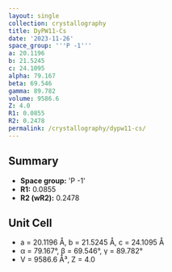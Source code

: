 ```yaml
---
layout: single
collection: crystallography
title: DyPW11-Cs
date: '2023-11-26'
space_group: '''P -1'''
a: 20.1196
b: 21.5245
c: 24.1095
alpha: 79.167
beta: 69.546
gamma: 89.782
volume: 9586.6
Z: 4.0
R1: 0.0855
R2: 0.2478
permalink: /crystallography/dypw11-cs/
---
```


## Summary

- **Space group:** 'P -1'
- **R1:** 0.0855
- **R2 (wR2):** 0.2478

## Unit Cell
- a = 20.1196 Å, b = 21.5245 Å, c = 24.1095 Å
- α = 79.167°, β = 69.546°, γ = 89.782°
- V = 9586.6 Å³, Z = 4.0
